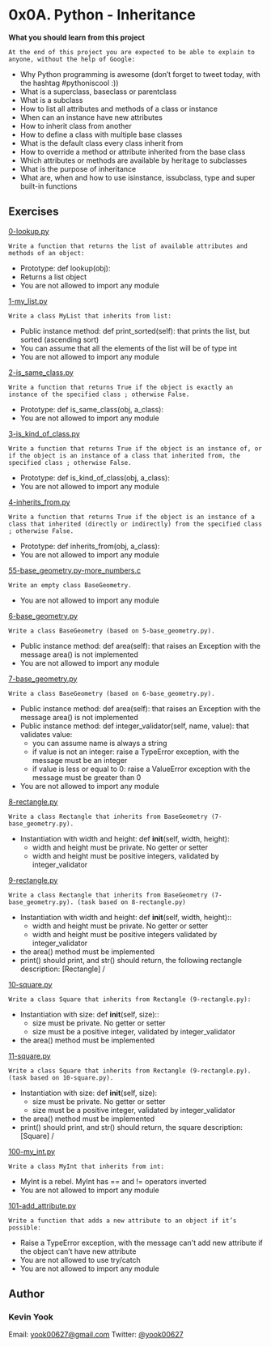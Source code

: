 # 0x0A. Python - Inheritance

**What you should learn from this project**

    At the end of this project you are expected to be able to explain to anyone, without the help of Google:

* Why Python programming is awesome (don’t forget to tweet today, with the hashtag #pythoniscool :))
* What is a superclass, baseclass or parentclass
* What is a subclass
* How to list all attributes and methods of a class or instance
* When can an instance have new attributes
* How to inherit class from another
* How to define a class with multiple base classes 
* What is the default class every class inherit from
* How to override a method or attribute inherited from the base class
* Which attributes or methods are available by heritage to subclasses
* What is the purpose of inheritance
* What are, when and how to use isinstance, issubclass, type and super built-in functions

## Exercises

[0-lookup.py](./0-lookup.py)
```
Write a function that returns the list of available attributes and methods of an object:
```
* Prototype: def lookup(obj):
* Returns a list object
* You are not allowed to import any module

[1-my_list.py](./1-my_list.py)
```
Write a class MyList that inherits from list:
```
* Public instance method: def print_sorted(self): that prints the list, but sorted (ascending sort)
* You can assume that all the elements of the list will be of type int
* You are not allowed to import any module

[2-is_same_class.py](./2-is_same_class.py)
```
Write a function that returns True if the object is exactly an instance of the specified class ; otherwise False.
```
* Prototype: def is_same_class(obj, a_class):
* You are not allowed to import any module

[3-is_kind_of_class.py](./3-is_kind_of_class.py)
```
Write a function that returns True if the object is an instance of, or if the object is an instance of a class that inherited from, the specified class ; otherwise False.
```
* Prototype: def is_kind_of_class(obj, a_class):
* You are not allowed to import any module

[4-inherits_from.py](./4-inherits_from.py)
```
Write a function that returns True if the object is an instance of a class that inherited (directly or indirectly) from the specified class ; otherwise False.
```
* Prototype: def inherits_from(obj, a_class):
* You are not allowed to import any module

[55-base_geometry.py-more_numbers.c](./5-base_geometry.py)
```
Write an empty class BaseGeometry.
```
*  You are not allowed to import any module

[6-base_geometry.py](./6-base_geometry.py)
```
Write a class BaseGeometry (based on 5-base_geometry.py).
```
* Public instance method: def area(self): that raises an Exception with the message area() is not implemented
* You are not allowed to import any module

[7-base_geometry.py](./7-base_geometry.py)
```
Write a class BaseGeometry (based on 6-base_geometry.py).
```
* Public instance method: def area(self): that raises an Exception with the message area() is not implemented
* Public instance method: def integer_validator(self, name, value): that validates value:
  * you can assume name is always a string
  * if value is not an integer: raise a TypeError exception, with the message <name> must be an integer
  * if value is less or equal to 0: raise a ValueError exception with the message <name> must be greater than 0
* You are not allowed to import any module

[8-rectangle.py](./8-rectangle.py)
```
Write a class Rectangle that inherits from BaseGeometry (7-base_geometry.py).
```
* Instantiation with width and height: def __init__(self, width, height): 
  * width and height must be private. No getter or setter
  * width and height must be positive integers, validated by integer_validator

[9-rectangle.py](./9-rectangle.py)
```
Write a class Rectangle that inherits from BaseGeometry (7-base_geometry.py). (task based on 8-rectangle.py)
```
* Instantiation with width and height: def __init__(self, width, height):: 
  * width and height must be private. No getter or setter
  * width and height must be positive integers validated by integer_validator
* the area() method must be implemented
* print() should print, and str() should return, the following rectangle description: [Rectangle] <width>/<height>

[10-square.py](./10-square.py)
```
Write a class Square that inherits from Rectangle (9-rectangle.py):
```
* Instantiation with size: def __init__(self, size):: 
  * size must be private. No getter or setter
  * size must be a positive integer, validated by integer_validator
* the area() method must be implemented

[11-square.py](./11-square.py)
```
Write a class Square that inherits from Rectangle (9-rectangle.py). (task based on 10-square.py).
```
* Instantiation with size: def __init__(self, size):
  * size must be private. No getter or setter
  * size must be a positive integer, validated by integer_validator
* the area() method must be implemented
* print() should print, and str() should return, the square description: [Square] <width>/<height>

[100-my_int.py](./100-my_int.py)
```
Write a class MyInt that inherits from int:
```
* MyInt is a rebel. MyInt has == and != operators inverted
* You are not allowed to import any module

[101-add_attribute.py](./101-add_attribute.py)
```
Write a function that adds a new attribute to an object if it’s possible:
```
* Raise a TypeError exception, with the message can't add new attribute if the object can’t have new attribute
* You are not allowed to use try/catch
* You are not allowed to import any module

## Author
### Kevin Yook 
Email: <yook00627@gmail.com> Twitter: [@yook00627](https://twitter.com/yook00627)
